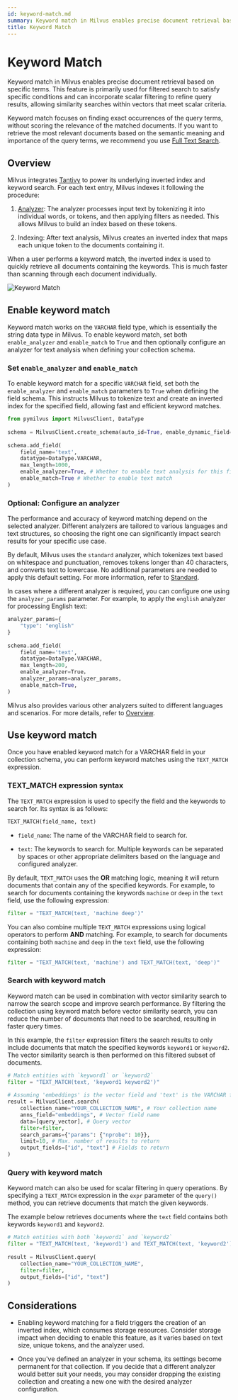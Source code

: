 ```yaml
---
id: keyword-match.md
summary: Keyword match in Milvus enables precise document retrieval based on specific terms. This feature is primarily used for filtered search to satisfy specific conditions and can incorporate scalar filtering to refine query results, allowing similarity searches within vectors that meet scalar criteria.​
title: Keyword Match​
---
```


# Keyword Match​

Keyword match in Milvus enables precise document retrieval based on specific terms. This feature is primarily used for filtered search to satisfy specific conditions and can incorporate scalar filtering to refine query results, allowing similarity searches within vectors that meet scalar criteria.​

<div class="alert note">

Keyword match focuses on finding exact occurrences of the query terms, without scoring the relevance of the matched documents. If you want to retrieve the most relevant documents based on the semantic meaning and importance of the query terms, we recommend you use [​Full Text Search](full-text-search.md).​

</div>

## Overview

Milvus integrates [Tantivy](https://github.com/quickwit-oss/tantivy) to power its underlying inverted index and keyword search. For each text entry, Milvus indexes it following the procedure:​

1. [Analyzer](analyzer-overview.md): The analyzer processes input text by tokenizing it into individual words, or tokens, and then applying filters as needed. This allows Milvus to build an index based on these tokens.​

2. Indexing: After text analysis, Milvus creates an inverted index that maps each unique token to the documents containing it.​

When a user performs a keyword match, the inverted index is used to quickly retrieve all documents containing the keywords. This is much faster than scanning through each document individually.​

![Keyword Match](../../../assets/keyword-match.png)

## Enable keyword match

Keyword match works on the `VARCHAR` field type, which is essentially the string data type in Milvus. To enable keyword match, set both `enable_analyzer` and `enable_match` to `True` and then optionally configure an analyzer for text analysis when defining your collection schema.​

### Set `enable_analyzer` and `enable_match`​

To enable keyword match for a specific `VARCHAR` field, set both the `enable_analyzer` and `enable_match` parameters to `True` when defining the field schema. This instructs Milvus to tokenize text and create an inverted index for the specified field, allowing fast and efficient keyword matches.​

```Python
from pymilvus import MilvusClient, DataType​
​
schema = MilvusClient.create_schema(auto_id=True, enable_dynamic_field=False)​
​
schema.add_field(​
    field_name='text', ​
    datatype=DataType.VARCHAR, ​
    max_length=1000, ​
    enable_analyzer=True, # Whether to enable text analysis for this field​
    enable_match=True # Whether to enable text match​
)​

```

### Optional: Configure an analyzer​

The performance and accuracy of keyword matching depend on the selected analyzer. Different analyzers are tailored to various languages and text structures, so choosing the right one can significantly impact search results for your specific use case.​

By default, Milvus uses the `standard` analyzer, which tokenizes text based on whitespace and punctuation, removes tokens longer than 40 characters, and converts text to lowercase. No additional parameters are needed to apply this default setting. For more information, refer to [​Standard](standard-analyzer.md).​

In cases where a different analyzer is required, you can configure one using the `analyzer_params` parameter. For example, to apply the `english` analyzer for processing English text:​

```Python
analyzer_params={​
    "type": "english"​
}​
​
schema.add_field(​
    field_name='text', ​
    datatype=DataType.VARCHAR, ​
    max_length=200, ​
    enable_analyzer=True，​
    analyzer_params=analyzer_params,​
    enable_match=True, ​
)​

```

Milvus also provides various other analyzers suited to different languages and scenarios. For more details, refer to [​Overview](analyzer-overview.md).​

## Use keyword match

Once you have enabled keyword match for a VARCHAR field in your collection schema, you can perform keyword matches using the `TEXT_MATCH` expression.​

### TEXT_MATCH expression syntax​

The `TEXT_MATCH` expression is used to specify the field and the keywords to search for. Its syntax is as follows:​

```Python
TEXT_MATCH(field_name, text)​

```

- `field_name`: The name of the VARCHAR field to search for.​

- `text`: The keywords to search for. Multiple keywords can be separated by spaces or other appropriate delimiters based on the language and configured analyzer.​

By default, `TEXT_MATCH` uses the **OR** matching logic, meaning it will return documents that contain any of the specified keywords. For example, to search for documents containing the keywords `machine` or `deep` in the `text` field, use the following expression:​

```Python
filter = "TEXT_MATCH(text, 'machine deep')"​

```

You can also combine multiple `TEXT_MATCH` expressions using logical operators to perform **AND** matching. For example, to search for documents containing both `machine` and `deep` in the `text` field, use the following expression:​

```Python
filter = "TEXT_MATCH(text, 'machine') and TEXT_MATCH(text, 'deep')"​

```

### Search with keyword match​

Keyword match can be used in combination with vector similarity search to narrow the search scope and improve search performance. By filtering the collection using keyword match before vector similarity search, you can reduce the number of documents that need to be searched, resulting in faster query times.​

In this example, the `filter` expression filters the search results to only include documents that match the specified keywords `keyword1` or `keyword2`. The vector similarity search is then performed on this filtered subset of documents.​

```Python
# Match entities with `keyword1` or `keyword2`​
filter = "TEXT_MATCH(text, 'keyword1 keyword2')"​
​
# Assuming 'embeddings' is the vector field and 'text' is the VARCHAR field​
result = MilvusClient.search(​
    collection_name="YOUR_COLLECTION_NAME", # Your collection name​
    anns_field="embeddings", # Vector field name​
    data=[query_vector], # Query vector​
    filter=filter,​
    search_params={"params": {"nprobe": 10}},​
    limit=10, # Max. number of results to return​
    output_fields=["id", "text"] # Fields to return​
)​

```

### Query with keyword match​

Keyword match can also be used for scalar filtering in query operations. By specifying a `TEXT_MATCH` expression in the `expr` parameter of the `query()` method, you can retrieve documents that match the given keywords.​

The example below retrieves documents where the `text` field contains both keywords `keyword1` and `keyword2`.​

```Python
# Match entities with both `keyword1` and `keyword2`​
filter = "TEXT_MATCH(text, 'keyword1') and TEXT_MATCH(text, 'keyword2')"​
​
result = MilvusClient.query(​
    collection_name="YOUR_COLLECTION_NAME",​
    filter=filter, ​
    output_fields=["id", "text"]​
)​

```

## Considerations

- Enabling keyword matching for a field triggers the creation of an inverted index, which consumes storage resources. Consider storage impact when deciding to enable this feature, as it varies based on text size, unique tokens, and the analyzer used.​

- Once you've defined an analyzer in your schema, its settings become permanent for that collection. If you decide that a different analyzer would better suit your needs, you may consider dropping the existing collection and creating a new one with the desired analyzer configuration.​